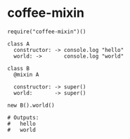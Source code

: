 # coffee-mixin

    require("coffee-mixin")()

    class A
      constructor: -> console.log "hello"
      world: ->       console.log "world"

    class B
      @mixin A

      constructor: -> super()
      world:       -> super()

    new B().world()

    # Outputs:
    #   hello
    #   world
